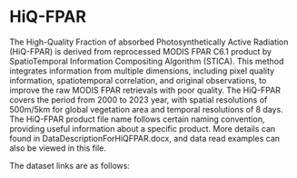 # HiQ-FPAR
The High-Quality Fraction of absorbed Photosynthetically Active Radiation (HiQ-FPAR) is derived from reprocessed MODIS FPAR C6.1 product by SpatioTemporal Information Compositing Algorithm (STICA). This method integrates information from multiple dimensions, including pixel quality information, spatiotemporal correlation, and original observations, to improve the raw MODIS FPAR retrievals with poor quality. The HiQ-FPAR covers the period from 2000 to 2023 year, with spatial resolutions of 500m/5km for global vegetation area and temporal resolutions of 8 days.
The HiQ-FPAR product file name follows certain naming convention, providing useful information about a specific product. More details can found in DataDescriptionForHiQFPAR.docx, and data read examples can also be viewed in this file.

The dataset links are as follows:
